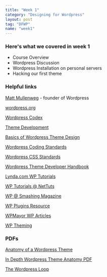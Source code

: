 ```yaml
---
title: "Week 1"
category: "Designing for Wordpress"
layout: post
tag: "DFWP"
name: "week1"
---
```


### Here's what we covered in week 1

*   Course Overview
*   Wordpress Discussion
*   Wordpress Installation on personal servers
*   Hacking our first theme

### Helpful links

[Matt Mullenweg](http://ma.tt) - founder of Wordpress

[wordpress.org](http://wordpress.org/)

[Wordpress Codex](http://codex.wordpress.org/)

[Theme Development](http://codex.wordpress.org/Theme_Development)

[Basics of Wordpress Theme Design](http://codex.wordpress.org/Site_Design_and_Layout)

[Wordpress Coding Standards](http://make.wordpress.org/core/handbook/coding-standards/)

[Wordpress CSS Standards](http://make.wordpress.org/core/handbook/coding-standards/css/)

[Wordpress Theme Developer Handbook](http://make.wordpress.org/docs/theme-developer-handbook/)

[Lynda.com WP Tutorials](http://www.lynda.com/WordPress-training-tutorials/330-0.html?utm_source=google&utm_medium=cpc&utm_campaign=Search-Web-WordPress&utm_content=ureRplKB&utm_term=%2Bwordpress%20%2Btutorials&gclid=CMuw2trWybUCFcLHtAod2TQAcA)

[WP Tutorials @ NetTuts](http://net.tutsplus.com/tag/wordpress/)

[WP @ Smashing Magazine](http://wp.smashingmagazine.com/)

[WP Plugins Resource](http://codex.wordpress.org/Plugin_Resources)

[ WPMayor WP Articles](http://www.wpmayor.com/)

[WP Theming](http://wptheming.com/)

### PDFs

[Anatomy of a Wordpress Theme](bin/anatomyWordPressTheme.pdf)

[In Depth Wordpress Theme Anatomy PDF](bin/wpThemeAnatomy.pdf)

[The Wordpress Loop](bin/loopWPFileSystem.pdf)